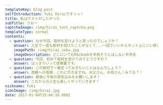 ```yaml
---
templateKey: blog-post
selfIntroduction: Yuki Hiraiですっっ！
title: 私はテストがしたかった
subTitle: うおー
captchaImage: /img/hirai_test_captcha.png
templateType: normal
contents:
  - question: なぜ今回、取材を受けようと思ったのでしょうか？
    answer: 人生で一度も取材を受けたことがなくて...一回でいいからネット上にいい感じの取材記事があがったらいいなぁって思ってたんですよねw
    imagePath: /img/hirai_cebu.jpg
    imageDescription: どこにいてもMacbookを手放そうとはしない平井氏
  - question: 今回、初めて取材を受けてみてどうですか？
    answer: はっきりいって感無量です。
  - question: この取材で一番言っておきたいことはなんでしょう？
    answer: 両親への感謝、これに尽きますね。お父さん、お母さん！みてる？！
  - question: 最後に今後の意気込みをお願いします！
    answer: これからの人生も楽しくやっていきます！
nickname: Yuki
iconImage: /img/hirai.jpg
date: 2017-01-04T15:04:10.000Z
---
```

